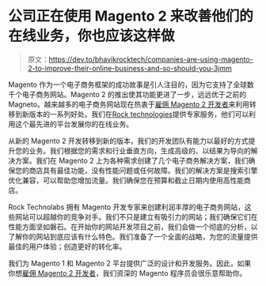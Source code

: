 # 公司正在使用 Magento 2 来改善他们的在线业务，你也应该这样做

> 原文：<https://dev.to/bhavikrocktech/companies-are-using-magento-2-to-improve-their-online-business-and-so-should-you-3jmm>

Magento 作为一个电子商务框架的成功故事是引人注目的，因为它支持了全球数千个电子商务网站。Magento 2 的推出使其功能更进了一步，远远优于之前的 Magneto。越来越多的电子商务网站现在热衷于[雇佣 Magento 2 开发者](http://rocktechnolabs.com/hire-magento2-developers)来利用转移到新版本的一系列好处。我们在[Rock technologies](http://rocktechnolabs.com/)提供专家服务，他们可以利用这个最先进的平台发展你的在线业务。

从新的 Magento 2 开发转移到新的版本，我们的开发团队有能力以最好的方式提升您的业务。我们根据您的需求和行业垂直方向，生成高级的、以结果为导向的解决方案。我们在 Magento 2 上为各种需求创建了几个电子商务解决方案，我们确保您的商店具有最佳功能，没有性能问题或任何故障。我们的解决方案是搜索引擎优化兼容，可以帮助您增加流量。我们确保您在预算和截止日期内使用高性能商店。

Rock Technolabs 拥有 Magento 开发专家来创建利润丰厚的电子商务网站，这些网站可以超越你的竞争对手。我们不只是建立有吸引力的网站；我们确保它们在性能方面坚如磐石。在开始你的网站开发项目之前，我们会做一个彻底的分析，以了解你的网站到底应该有什么特色。我们准备了一个全面的战略，为您的流量提供最佳的用户体验；创造更好的转化率。

我们为 Magento 1 和 Magento 2 平台提供广泛的设计和开发服务。因此，如果你想[雇佣 Magento 2 开发者](http://rocktechnolabs.com/hire-magento2-developers)，我们资深的 Magento 程序员会很乐意帮助你。